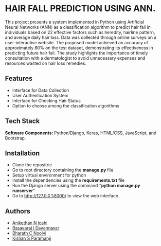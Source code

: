 # HAIR FALL PREDICTION USING ANN.

This project presents a system implemented in Python using Artificial Neural Networks (ANN) as a classification algorithm to predict hair fall in individuals based on 22 effective factors such as heredity, hairline pattern, and average daily hair loss. Data was collected through online surveys on a user-interactive website. The proposed model achieved an accuracy of approximately 80% on the test dataset, demonstrating its effectiveness in predicting future hair fall. The study highlights the importance of timely consultation with a dermatologist to avoid unnecessary expenses and resources wasted on hair loss remedies.

## Features
- Interface for Data Collection
- User Authentication System
- Interface for Checking Hair Status
- Option to choose among the classification algorithms

## Tech Stack
**Software Components:** Python/Django, Keras, HTML/CSS, JavaScript, and Bootstrap.

## Installation
- Clone the repositrie
- Go to root directory containing the **manage.py** file
- Setup virtual environment for python
- Install the dependencies using the **requirements.txt** file
- Run the Django server using the command "**python manage.py runserver**"
- Go to http://127.0.0.1:8000/ to view the web interface.



## Authors
- [Anikethan N joshi](https://github.com/Anikethanjoshi)
- [Basavaraj I Dayannavar]()
- [Bharath C Noolvi]()
- [Kishan S Paramanji]()
